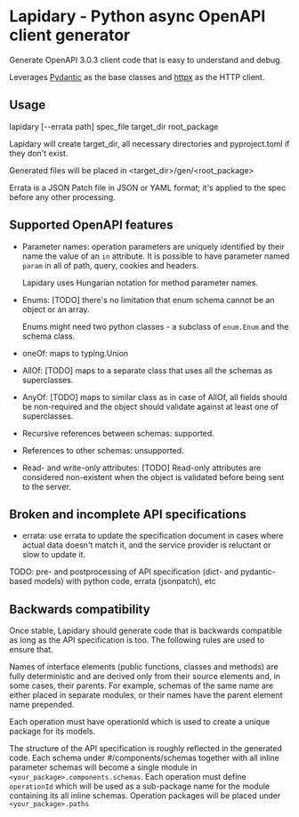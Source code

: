 # Lapidary - Python async OpenAPI client generator

Generate OpenAPI 3.0.3 client code that is easy to understand and debug.

Leverages [Pydantic](https://github.com/pydantic/pydantic) as the base classes
and [httpx](https://github.com/encode/httpx) as the HTTP client.

## Usage

lapidary [--errata path] spec_file target_dir root_package

Lapidary will create target_dir, all necessary directories and pyproject.toml if they don't exist.

Generated files will be placed in <target_dir>/gen/<root_package>

Errata is a JSON Patch file in JSON or YAML format; it's applied to the spec before any other processing.

## Supported OpenAPI features

- Parameter names: operation parameters are uniquely identified by their name the value of an `in` attribute. It is possible to have parameter named `param` in all of path, query, cookies and headers.
  
  Lapidary uses Hungarian notation for method parameter names.
- Enums: [TODO] there's no limitation that enum schema cannot be an object or an array.

  Enums might need two python classes - a subclass of `enum.Enum` and the schema class.
- oneOf: maps to typing.Union
- AllOf: [TODO] maps to a separate class that uses all the schemas as superclasses.
- AnyOf: [TODO] maps to similar class as in case of AllOf, all fields should be non-required and the object should validate against at least one of superclasses.
- Recursive references between schemas: supported.
- References to other schemas: unsupported.
- Read- and write-only attributes: [TODO] Read-only attributes are considered non-existent when the object is validated before being sent to the server.

## Broken and incomplete API specifications

- errata: use errata to update the specification document in cases where actual data doesn't match it, and the service provider is reluctant or slow to update it.

TODO: pre- and postprocessing of API specification (dict- and pydantic-based models) with python code, errata (jsonpatch), etc

## Backwards compatibility

Once stable, Lapidary should generate code that is backwards compatible as long as the API specification is too. The following rules are used to ensure that.

Names of interface elements (public functions, classes and methods) are fully deterministic and are derived only from their source elements and, in some cases, their parents.
For example, schemas of the same name are either placed in separate modules, or their names have the parent element name prepended. 

Each operation must have operationId which is used to create a unique package for its models.

The structure of the API specification is roughly reflected in the generated code.
Each schema under #/components/schemas together with all inline parameter schemas will become a single module in `<your_package>.components.schemas`.
Each operation must define `operationId` which will be used as a sub-package name for the module containing its all inline schemas. Operation packages will be placed under `<your_package>.paths`

